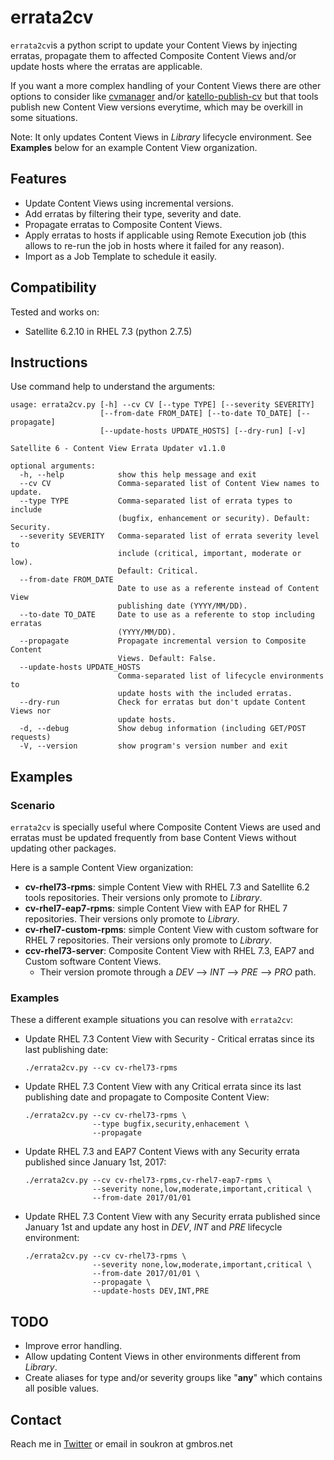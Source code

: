 # errata2cv
`errata2cv`is a python script to update your Content Views by injecting erratas, propagate them
to affected Composite Content Views and/or update hosts	where the erratas are
applicable.

If you want a more complex handling of your Content Views there are other options to consider like
[cvmanager](https://github.com/RedHatSatellite/katello-cvmanager) and/or [katello-publish-cv](https://github.com/RedHatSatellite/katello-publish-cvs) but that tools publish new Content View versions everytime, which may be overkill in some situations.

Note: It only updates Content Views in _Library_ lifecycle environment. See **Examples** below for an example Content View organization.

## Features
* Update Content Views using incremental versions.
* Add erratas by filtering their type, severity and date.
* Propagate erratas to Composite Content Views.
* Apply erratas to hosts if applicable using Remote Execution job (this allows to re-run the job in hosts where it failed for any reason).
* Import as a Job Template to schedule it easily.

## Compatibility
Tested and works on: 
* Satellite 6.2.10 in RHEL 7.3 (python 2.7.5) 

## Instructions
Use command help to understand the arguments:

~~~
usage: errata2cv.py [-h] --cv CV [--type TYPE] [--severity SEVERITY]
                    [--from-date FROM_DATE] [--to-date TO_DATE] [--propagate]
                    [--update-hosts UPDATE_HOSTS] [--dry-run] [-v]

Satellite 6 - Content View Errata Updater v1.1.0

optional arguments:
  -h, --help            show this help message and exit
  --cv CV               Comma-separated list of Content View names to update.
  --type TYPE           Comma-separated list of errata types to include
                        (bugfix, enhancement or security). Default: Security.
  --severity SEVERITY   Comma-separated list of errata severity level to
                        include (critical, important, moderate or low).
                        Default: Critical.
  --from-date FROM_DATE
                        Date to use as a referente instead of Content View
                        publishing date (YYYY/MM/DD).
  --to-date TO_DATE     Date to use as a referente to stop including erratas
                        (YYYY/MM/DD).
  --propagate           Propagate incremental version to Composite Content
                        Views. Default: False.
  --update-hosts UPDATE_HOSTS
                        Comma-separated list of lifecycle environments to
                        update hosts with the included erratas.
  --dry-run             Check for erratas but don't update Content Views nor
                        update hosts.
  -d, --debug           Show debug information (including GET/POST requests)
  -V, --version         show program's version number and exit
~~~

## Examples
### Scenario
`errata2cv` is specially useful where Composite Content Views are used and erratas must be updated frequently from base Content Views without updating other packages.

Here is a sample Content View organization:
  * **cv-rhel73-rpms**: simple Content View with RHEL 7.3 and Satellite 6.2 tools repositories. Their versions only promote to _Library_.
  * **cv-rhel7-eap7-rpms**: simple Content View with EAP for RHEL 7 repositories. Their versions only promote to _Library_.
  * **cv-rhel7-custom-rpms**: simple Content View with custom software for RHEL 7 repositories. Their versions only promote to _Library_.
  * **ccv-rhel73-server**: Composite Content View with RHEL 7.3, EAP7 and Custom software Content Views. 
    * Their version promote through a _DEV_ --> _INT_ --> _PRE_ --> _PRO_ path.

### Examples
These a different example situations you can resolve with `errata2cv`:
* Update RHEL 7.3 Content View with Security - Critical erratas since its last publishing date:
  ~~~
  ./errata2cv.py --cv cv-rhel73-rpms
  ~~~
* Update RHEL 7.3 Content View with any Critical errata since its last publishing date and propagate to Composite Content View:
   ~~~
  ./errata2cv.py --cv cv-rhel73-rpms \
                  --type bugfix,security,enhacement \
                  --propagate
  ~~~
* Update RHEL 7.3 and EAP7 Content Views with any Security errata published since January 1st, 2017:
  ~~~
  ./errata2cv.py --cv cv-rhel73-rpms,cv-rhel7-eap7-rpms \
                 --severity none,low,moderate,important,critical \
                 --from-date 2017/01/01
  ~~~
* Update RHEL 7.3 Content View with any Security errata published since January 1st and update any host in _DEV_, _INT_ and _PRE_ lifecycle environment:
  ~~~
  ./errata2cv.py --cv cv-rhel73-rpms \
                 --severity none,low,moderate,important,critical \
                 --from-date 2017/01/01 \
                 --propagate \
                 --update-hosts DEV,INT,PRE
  ~~~

## TODO
* Improve error handling.
* Allow updating Content Views in other environments different from _Library_.
* Create aliases for type and/or severity groups like "**any**" which contains all posible values.

## Contact
Reach me in [Twitter](http://twitter.com/soukron) or email in soukron at gmbros.net

